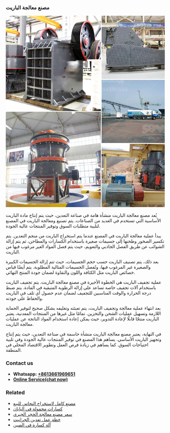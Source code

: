 <h3>مصنع معالجة الباريت</h3><img src='1701853872.jpg' alt=''><p>يُعد مصنع معالجة الباريت منشأة هامة في صناعة التعدين، حيث يتم إنتاج مادة الباريت الأساسية التي تستخدم في العديد من الصناعات. يتم تصنيع ومعالجة الباريت في المصنع لتلبية متطلبات السوق وتوفير المنتجات عالية الجودة.</p><p>يبدأ عملية معالجة الباريت في المصنع عندما يتم استخراج الباريت من منجم التعدين. يتم تكسير الصخور وطحنها إلى جسيمات صغيرة باستخدام الكسارات والمطاحن، ثم يتم إزالة الشوائب عن طريق الفصل الجاذبي والتعويم، حيث يتم فصل المواد الغير مرغوب فيها من الباريت.</p><p>بعد ذلك، يتم تصنيف الباريت حسب حجم الجسيمات، حيث تتم إزالة الجسيمات الكبيرة والصغيرة غير المرغوب فيها، وتُفصل الجسيمات المثالية المطلوبة. يتم أيضًا قياس خصائص الباريت مثل الكثافة واللون والنقاوة لضمان جودة المنتج النهائي.</p><p>عملية تجفيف الباريت هي الخطوة الأخيرة في مصنع معالجة الباريت. يتم تجفيف الباريت باستخدام آلات تجفيف خاصة تساعد على إزالة الرطوبة المتبقية في المادة. يتم ضبط درجة الحرارة والوقت المناسبين للتجفيف لضمان عدم حصول أي تلف في الباريت والحفاظ على جودته.</p><p>بعد انتهاء عملية معالجة وتجفيف الباريت، يتم تعبئته وتغليفه بشكل صحيح لتوفير الحماية اللازمة وتسهيل عمليات الشحن والتخزين. تمامًا مثل غيرها من المنتجات المعدنية، يعتبر الباريت منتجًا قابلًا لإعادة التدوير، حيث يمكن إعادة استخدام المواد الناتجة عن عمليات معالجة الباريت.</p><p>في النهاية، يعتبر مصنع معالجة الباريت منشأة حاسمة في صناعة التعدين، حيث يتم إنتاج وتجهيز الباريت الأساسي. يساهم هذا المصنع في توفير المنتجات عالية الجودة وفي تلبية احتياجات السوق. كما يساهم في زيادة فرص العمل وتطوير الاقتصاد المحلي في المنطقة.</p><h3>Contact us</h3><ul><li><strong>Whatsapp:&nbsp;<a href="https://wa.me/8613661969651">+8613661969651</a></strong></li><li><a href="https://swt.shibang-china.com/?git&amp;zhl&amp;مصنع معالجة الباريت"><strong>Online Service(chat now)</strong></a></li></ul><h3>Related</h3><ul><li><a href='مصنع كامل لاستخراج النحاس للبيع.md'>مصنع كامل لاستخراج النحاس للبيع</a></li><li><a href='كسارات محمولة في اليابان.md'>كسارات محمولة في اليابان</a></li><li><a href='سعر مصنع معالجة الحجر الجيري.md'>سعر مصنع معالجة الحجر الجيري</a></li><li><a href='خطة عمل تعدين الجرانيت.md'>خطة عمل تعدين الجرانيت</a></li><li><a href='آلة كسارة في الصين.md'>آلة كسارة في الصين</a></li></ul>